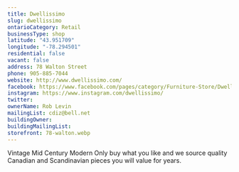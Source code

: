 ```yaml
---
title: Dwellissimo
slug: dwellissimo
ontarioCategory: Retail
businessType: shop
latitude: "43.951709"
longitude: "-78.294501"
residential: false
vacant: false
address: 78 Walton Street
phone: 905-885-7044
website: http://www.dwellissimo.com/
facebook: https://www.facebook.com/pages/category/Furniture-Store/Dwellissimo-388737831208595/
instagram: https://www.instagram.com/dwellissimo/
twitter:
ownerName: Rob Levin
mailingList: cdiz@bell.net
buildingOwner:
buildingMailingList:
storefront: 78-walton.webp
---
```

Vintage Mid Century Modern Only buy what you like and we source quality Canadian and Scandinavian pieces you will value
for years.
